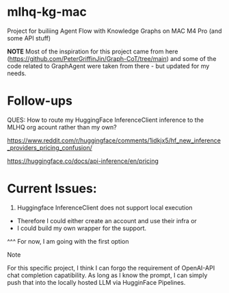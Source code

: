 # mlhq-kg-mac
Project for builiing Agent Flow with Knowledge Graphs on MAC M4 Pro (and 
some API stuff)


**NOTE** Most of the inspiration for this project came from here (https://github.com/PeterGriffinJin/Graph-CoT/tree/main)
and some of the code related to GraphAgent were taken from there - but updated 
for my needs. 


# Follow-ups

QUES: How to route my HuggingFace InferenceClient inference to the MLHQ org
acount rather than my own? 

https://www.reddit.com/r/huggingface/comments/1idkjx5/hf_new_inference_providers_pricing_confusion/ 


https://huggingface.co/docs/api-inference/en/pricing


# Current Issues: 


1. Huggingface InferenceClient does not support local execution 
  * Therefore I could either create an account and use their infra or 
  * I could build my own wrapper for the support. 


^^^ For now, I am going with the first option


> [!NOTE]
> For this specific project, I think I can forgo the requirement of OpenAI-API 
chat completion capatibility. As long as I know the prompt, I can simply push
that into the locally hosted LLM via HugginFace Pipelines. 

